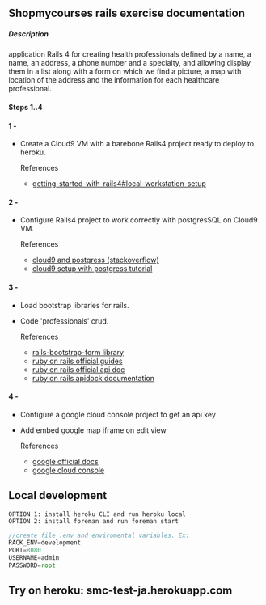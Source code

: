 ## Shopmycourses rails exercise documentation

##### Description

application Rails 4 for creating health professionals defined by a name, a name, an address, a phone number and a specialty, and allowing
display them in a list along with a form on which we find a picture, a map with location of the address and the information for each healthcare professional.

#### Steps 1..4

#### 1 -

 * Create a Cloud9 VM with a barebone Rails4 project ready to deploy to heroku.

	References
 	* [getting-started-with-rails4#local-workstation-setup](https://devcenter.heroku.com/articles/getting-started-with-rails4#local-workstation-setup)

#### 2 -

 * Configure Rails4 project to work correctly with postgresSQL on Cloud9 VM.

	References
 	* [cloud9 and postgress (stackoverflow)](http://stackoverflow.com/questions/26545746/cloud9-postgres)
 	* [cloud9 setup with postgress tutorial](https://github.com/Aerogami/guides/wiki/Cloud9-workspace-setup-with-Rails-and-Postgresql)

#### 3 -

 * Load bootstrap libraries for rails.
 * Code 'professionals' crud.

	References
 	* [rails-bootstrap-form library](https://github.com/bootstrap-ruby/rails-bootstrap-forms)
 	* [ruby on rails official guides](http://guides.rubyonrails.org)
 	* [ruby on rails official api doc](http://api.rubyonrails.org)
 	* [ruby on rails apidock documentation](http://apidock.com/rails/)

#### 4 -

 * Configure a google cloud console project to get an api key
 * Add embed google map iframe on edit view

	References
 	* [google official docs](https://console.cloud.google.com)
 	* [google cloud console](https://console.cloud.google.com)
 	
    
 ## Local development
 
    OPTION 1: install heroku CLI and run heroku local
	OPTION 2: install foreman and run foreman start
  
    
  
    
```javascript
//create file .env and enviromental variables. Ex:
RACK_ENV=development
PORT=8080
USERNAME=admin
PASSWORD=root
``` 
 
 ## Try on heroku: smc-test-ja.herokuapp.com






